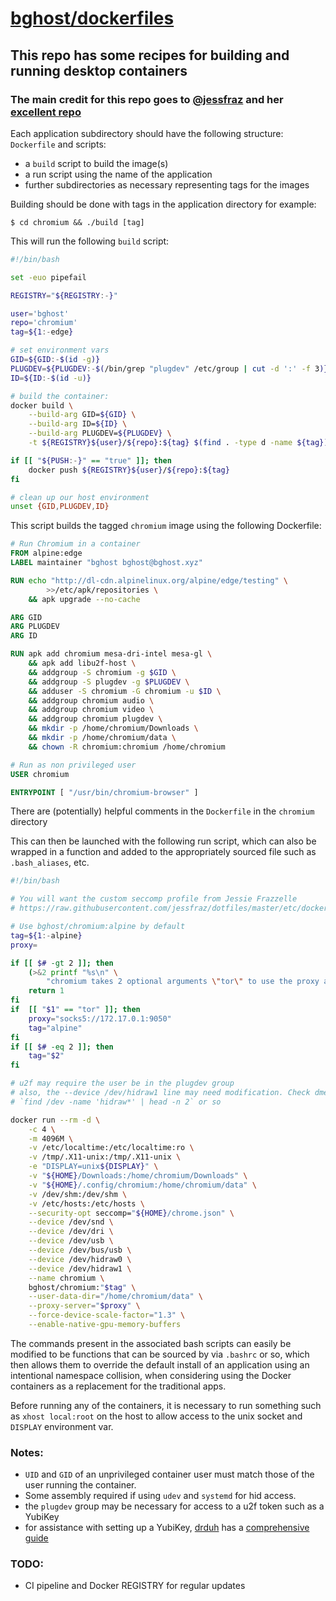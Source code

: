 # [bghost/dockerfiles](https://github.com/bghost/dockerfiles)

## This repo has some recipes for building and running desktop containers

### The main credit for this repo goes to [@jessfraz](https://twitter.com/jessfraz) and her [excellent repo](https://github.com/jessfraz/dockerfiles)

Each application subdirectory should have the following structure: `Dockerfile` and scripts:

* a `build` script to build the image(s)
* a run script using the name of the application
* further subdirectories as necessary representing tags for the images

Building should be done with tags in the application directory for example:

```console
$ cd chromium && ./build [tag]
```

This will run the following `build` script:

```sh
#!/bin/bash

set -euo pipefail

REGISTRY="${REGISTRY:-}"

user='bghost'
repo='chromium'
tag=${1:-edge}

# set environment vars
GID=${GID:-$(id -g)}
PLUGDEV=${PLUGDEV:-$(/bin/grep "plugdev" /etc/group | cut -d ':' -f 3)}
ID=${ID:-$(id -u)}

# build the container:
docker build \
    --build-arg GID=${GID} \
    --build-arg ID=${ID} \
    --build-arg PLUGDEV=${PLUGDEV} \
    -t ${REGISTRY}${user}/${repo}:${tag} $(find . -type d -name ${tag})

if [[ "${PUSH:-}" == "true" ]]; then
    docker push ${REGISTRY}${user}/${repo}:${tag}
fi

# clean up our host environment
unset {GID,PLUGDEV,ID}
```

This script builds the tagged `chromium` image using the following Dockerfile:

```dockerfile
# Run Chromium in a container
FROM alpine:edge
LABEL maintainer "bghost bghost@bghost.xyz"

RUN echo "http://dl-cdn.alpinelinux.org/alpine/edge/testing" \
        >>/etc/apk/repositories \
    && apk upgrade --no-cache

ARG GID
ARG PLUGDEV
ARG ID

RUN apk add chromium mesa-dri-intel mesa-gl \
    && apk add libu2f-host \
    && addgroup -S chromium -g $GID \
    && addgroup -S plugdev -g $PLUGDEV \
    && adduser -S chromium -G chromium -u $ID \
    && addgroup chromium audio \
    && addgroup chromium video \
    && addgroup chromium plugdev \
    && mkdir -p /home/chromium/Downloads \
    && mkdir -p /home/chromium/data \
    && chown -R chromium:chromium /home/chromium

# Run as non privileged user
USER chromium

ENTRYPOINT [ "/usr/bin/chromium-browser" ]
```


There are (potentially) helpful comments in the `Dockerfile` in the `chromium` directory

This can then be launched with the following run script, which can also be
wrapped in a function and added to the appropriately sourced file such as
`.bash_aliases`, etc.

```sh
#!/bin/bash

# You will want the custom seccomp profile from Jessie Frazzelle
# https://raw.githubusercontent.com/jessfraz/dotfiles/master/etc/docker/seccomp/chrome.json

# Use bghost/chromium:alpine by default
tag=${1:-alpine}
proxy=

if [[ $# -gt 2 ]]; then
    (>&2 printf "%s\n" \
        "chromium takes 2 optional arguments \"tor\" to use the proxy and <tag>")
    return 1
fi
if  [[ "$1" == "tor" ]]; then
    proxy="socks5://172.17.0.1:9050"
    tag="alpine"
fi
if [[ $# -eq 2 ]]; then
    tag="$2"
fi

# u2f may require the user be in the plugdev group
# also, the --device /dev/hidraw1 line may need modification. Check dmesg.
# `find /dev -name 'hidraw*' | head -n 2` or so

docker run --rm -d \
    -c 4 \
    -m 4096M \
    -v /etc/localtime:/etc/localtime:ro \
    -v /tmp/.X11-unix:/tmp/.X11-unix \
    -e "DISPLAY=unix${DISPLAY}" \
    -v "${HOME}/Downloads:/home/chromium/Downloads" \
    -v "${HOME}/.config/chromium:/home/chromium/data" \
    -v /dev/shm:/dev/shm \
    -v /etc/hosts:/etc/hosts \
    --security-opt seccomp="${HOME}/chrome.json" \
    --device /dev/snd \
    --device /dev/dri \
    --device /dev/usb \
    --device /dev/bus/usb \
    --device /dev/hidraw0 \
    --device /dev/hidraw1 \
    --name chromium \
    bghost/chromium:"$tag" \
    --user-data-dir="/home/chromium/data" \
    --proxy-server="$proxy" \
    --force-device-scale-factor="1.3" \
    --enable-native-gpu-memory-buffers
```


The commands present in the associated bash scripts can easily be modified to
be functions that can be sourced by via `.bashrc` or so, which then allows
them to override the default install of an application using an intentional
namespace collision, when considering using the Docker containers as a
replacement for the traditional apps.

Before running any of the containers, it is necessary to run something such as
`xhost local:root` on the host to allow access to the unix socket and
`DISPLAY` environment var.  

### Notes:

* `UID` and `GID` of an unprivileged container user must match those of the
  user running the container.
* Some assembly required if using `udev` and `systemd` for hid access.
* the `plugdev` group may be necessary for access to a u2f token such as a
  YubiKey
* for assistance with setting up a YubiKey, [drduh](https://github.com/drduh)
  has a [comprehensive guide](https://github.com/drduh/YubiKey-Guide)

### TODO:

* CI pipeline and Docker REGISTRY for regular updates
